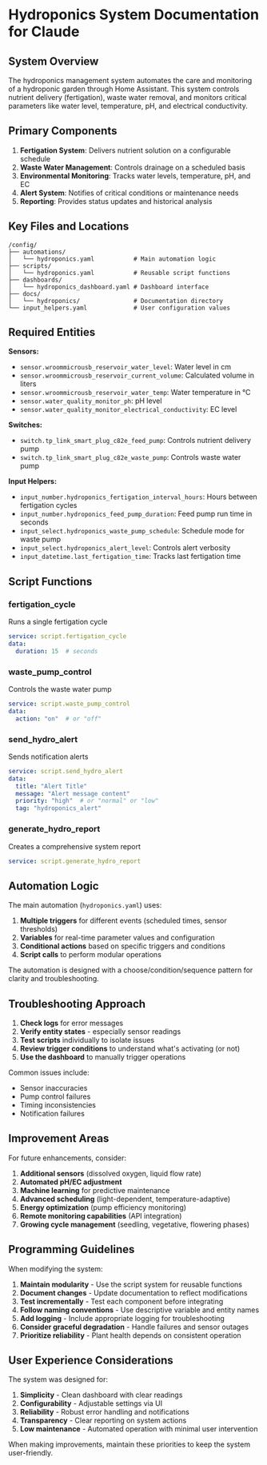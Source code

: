 # Hydroponics System Documentation for Claude

## System Overview

The hydroponics management system automates the care and monitoring of a hydroponic garden through Home Assistant. This system controls nutrient delivery (fertigation), waste water removal, and monitors critical parameters like water level, temperature, pH, and electrical conductivity.

## Primary Components

1. **Fertigation System**: Delivers nutrient solution on a configurable schedule
2. **Waste Water Management**: Controls drainage on a scheduled basis
3. **Environmental Monitoring**: Tracks water levels, temperature, pH, and EC
4. **Alert System**: Notifies of critical conditions or maintenance needs
5. **Reporting**: Provides status updates and historical analysis

## Key Files and Locations

```
/config/
├── automations/
│   └── hydroponics.yaml           # Main automation logic
├── scripts/
│   └── hydroponics.yaml           # Reusable script functions
├── dashboards/
│   └── hydroponics_dashboard.yaml # Dashboard interface
├── docs/
│   └── hydroponics/               # Documentation directory
└── input_helpers.yaml             # User configuration values
```

## Required Entities

**Sensors:**
- `sensor.wroommicrousb_reservoir_water_level`: Water level in cm
- `sensor.wroommicrousb_reservoir_current_volume`: Calculated volume in liters
- `sensor.wroommicrousb_reservoir_water_temp`: Water temperature in °C
- `sensor.water_quality_monitor_ph`: pH level
- `sensor.water_quality_monitor_electrical_conductivity`: EC level

**Switches:**
- `switch.tp_link_smart_plug_c82e_feed_pump`: Controls nutrient delivery pump
- `switch.tp_link_smart_plug_c82e_waste_pump`: Controls waste water pump

**Input Helpers:**
- `input_number.hydroponics_fertigation_interval_hours`: Hours between fertigation cycles
- `input_number.hydroponics_feed_pump_duration`: Feed pump run time in seconds
- `input_select.hydroponics_waste_pump_schedule`: Schedule mode for waste pump
- `input_select.hydroponics_alert_level`: Controls alert verbosity
- `input_datetime.last_fertigation_time`: Tracks last fertigation time

## Script Functions

### fertigation_cycle
Runs a single fertigation cycle
```yaml
service: script.fertigation_cycle
data:
  duration: 15  # seconds
```

### waste_pump_control
Controls the waste water pump
```yaml
service: script.waste_pump_control
data:
  action: "on"  # or "off"
```

### send_hydro_alert
Sends notification alerts
```yaml
service: script.send_hydro_alert
data:
  title: "Alert Title"
  message: "Alert message content"
  priority: "high"  # or "normal" or "low"
  tag: "hydroponics_alert"
```

### generate_hydro_report
Creates a comprehensive system report
```yaml
service: script.generate_hydro_report
```

## Automation Logic

The main automation (`hydroponics.yaml`) uses:

1. **Multiple triggers** for different events (scheduled times, sensor thresholds)
2. **Variables** for real-time parameter values and configuration
3. **Conditional actions** based on specific triggers and conditions
4. **Script calls** to perform modular operations

The automation is designed with a choose/condition/sequence pattern for clarity and troubleshooting.

## Troubleshooting Approach

1. **Check logs** for error messages
2. **Verify entity states** - especially sensor readings
3. **Test scripts** individually to isolate issues
4. **Review trigger conditions** to understand what's activating (or not)
5. **Use the dashboard** to manually trigger operations

Common issues include:
- Sensor inaccuracies
- Pump control failures
- Timing inconsistencies
- Notification failures

## Improvement Areas

For future enhancements, consider:

1. **Additional sensors** (dissolved oxygen, liquid flow rate)
2. **Automated pH/EC adjustment**
3. **Machine learning** for predictive maintenance
4. **Advanced scheduling** (light-dependent, temperature-adaptive)
5. **Energy optimization** (pump efficiency monitoring)
6. **Remote monitoring capabilities** (API integration)
7. **Growing cycle management** (seedling, vegetative, flowering phases)

## Programming Guidelines

When modifying the system:

1. **Maintain modularity** - Use the script system for reusable functions
2. **Document changes** - Update documentation to reflect modifications
3. **Test incrementally** - Test each component before integrating
4. **Follow naming conventions** - Use descriptive variable and entity names
5. **Add logging** - Include appropriate logging for troubleshooting
6. **Consider graceful degradation** - Handle failures and sensor outages
7. **Prioritize reliability** - Plant health depends on consistent operation

## User Experience Considerations

The system was designed for:

1. **Simplicity** - Clean dashboard with clear readings
2. **Configurability** - Adjustable settings via UI
3. **Reliability** - Robust error handling and notifications
4. **Transparency** - Clear reporting on system actions
5. **Low maintenance** - Automated operation with minimal user intervention

When making improvements, maintain these priorities to keep the system user-friendly.
